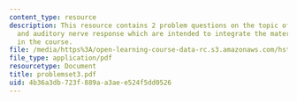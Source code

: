 ```yaml
---
content_type: resource
description: This resource contains 2 problem questions on the topic of afferent transmission
  and auditory nerve response which are intended to integrate the material learned
  in the course.
file: /media/https%3A/open-learning-course-data-rc.s3.amazonaws.com/hst-721-the-peripheral-auditory-system-fall-2005/4b36a3db723f889aa3aee524f5dd0526_problemset3.pdf
file_type: application/pdf
resourcetype: Document
title: problemset3.pdf
uid: 4b36a3db-723f-889a-a3ae-e524f5dd0526
---
```

